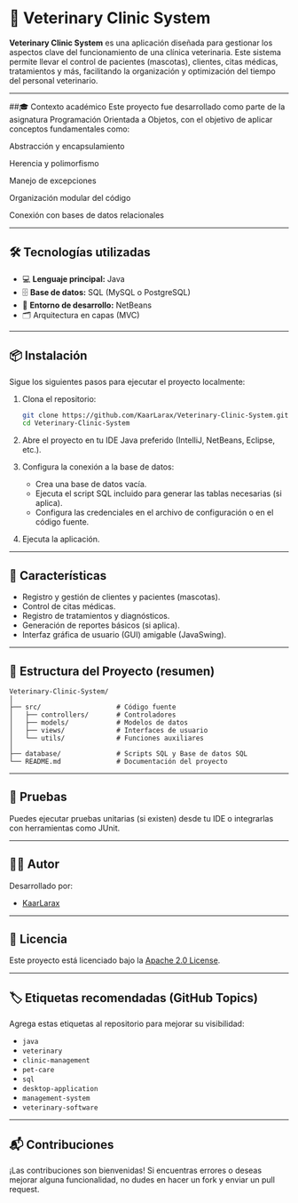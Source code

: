 # 🐾 Veterinary Clinic System

**Veterinary Clinic System** es una aplicación diseñada para gestionar los aspectos clave del funcionamiento de una clínica veterinaria. Este sistema permite llevar el control de pacientes (mascotas), clientes, citas médicas, tratamientos y más, facilitando la organización y optimización del tiempo del personal veterinario.

---

##🎓 Contexto académico
Este proyecto fue desarrollado como parte de la asignatura Programación Orientada a Objetos, con el objetivo de aplicar conceptos fundamentales como:

Abstracción y encapsulamiento

Herencia y polimorfismo

Manejo de excepciones

Organización modular del código

Conexión con bases de datos relacionales

---

## 🛠️ Tecnologías utilizadas

- 💻 **Lenguaje principal:** Java  
- 🗄️ **Base de datos:** SQL (MySQL o PostgreSQL)  
- 🧰 **Entorno de desarrollo:** NetBeans  
- 🗂️ Arquitectura en capas (MVC)

---

## 📦 Instalación

Sigue los siguientes pasos para ejecutar el proyecto localmente:

1. Clona el repositorio:
   ```bash
   git clone https://github.com/KaarLarax/Veterinary-Clinic-System.git
   cd Veterinary-Clinic-System
   ```

2. Abre el proyecto en tu IDE Java preferido (IntelliJ, NetBeans, Eclipse, etc.).

3. Configura la conexión a la base de datos:
   - Crea una base de datos vacía.
   - Ejecuta el script SQL incluido para generar las tablas necesarias (si aplica).
   - Configura las credenciales en el archivo de configuración o en el código fuente.

4. Ejecuta la aplicación.

---

## 🚀 Características

- Registro y gestión de clientes y pacientes (mascotas).
- Control de citas médicas.
- Registro de tratamientos y diagnósticos.
- Generación de reportes básicos (si aplica).
- Interfaz gráfica de usuario (GUI) amigable (JavaSwing).

---

## 📁 Estructura del Proyecto (resumen)

```
Veterinary-Clinic-System/
│
├── src/                   # Código fuente
│   ├── controllers/       # Controladores
│   ├── models/            # Modelos de datos
│   ├── views/             # Interfaces de usuario
│   └── utils/             # Funciones auxiliares
│
├── database/              # Scripts SQL y Base de datos SQL
└── README.md              # Documentación del proyecto
```

---

## 🧪 Pruebas

Puedes ejecutar pruebas unitarias (si existen) desde tu IDE o integrarlas con herramientas como JUnit.

---

## 🧑‍💻 Autor

Desarrollado por:

- [KaarLarax](https://github.com/KaarLarax)

---

## 📄 Licencia

Este proyecto está licenciado bajo la [Apache 2.0 License](./LICENSE).

---

## 🏷️ Etiquetas recomendadas (GitHub Topics)

Agrega estas etiquetas al repositorio para mejorar su visibilidad:

- `java`
- `veterinary`
- `clinic-management`
- `pet-care`
- `sql`
- `desktop-application`
- `management-system`
- `veterinary-software`

---

## 📬 Contribuciones

¡Las contribuciones son bienvenidas! Si encuentras errores o deseas mejorar alguna funcionalidad, no dudes en hacer un fork y enviar un pull request.
